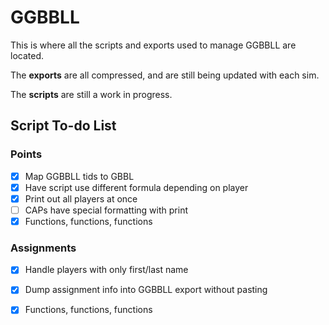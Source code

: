 # GGBBLL 

This is where all the scripts and exports used to manage GGBBLL are located.

The **exports** are all compressed, and are still being updated with each sim.

The **scripts** are still a work in progress.

## Script To-do List
### Points
- [x] Map GGBBLL tids to GBBL
- [x] Have script use different formula depending on player
- [x] Print out all players at once
- [ ] CAPs have special formatting with print
- [x] Functions, functions, functions

### Assignments
- [x] Handle players with only first/last name
- [x] Dump assignment info into GGBBLL export without pasting
- [x] Functions, functions, functions

